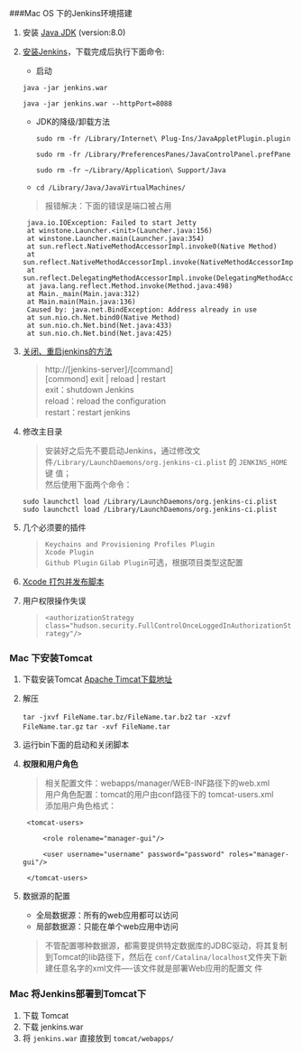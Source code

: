 ###Mac OS 下的Jenkins环境搭建

1. 安装 [Java JDK](http://www.oracle.com/technetwork/java/javase/downloads/jdk8-downloads-2133151.html) (version:8.0)

2. [安装Jenkins](https://jenkins.io/index.html)，下载完成后执行下面命令: 
	 - 启动
		
	 ```
	 java -jar jenkins.war
	 
	 java -jar jenkins.war --httpPort=8088
	 
	 ```

	- JDK的降级/卸载方法
		
		```
		sudo rm -fr /Library/Internet\ Plug-Ins/JavaAppletPlugin.plugin
		
		sudo rm -fr /Library/PreferencesPanes/JavaControlPanel.prefPane
		
		sudo rm -fr ~/Library/Application\ Support/Java
		```
	-  `cd /Library/Java/JavaVirtualMachines/`
	
	> 报错解决：下面的错误是端口被占用
		
		java.io.IOException: Failed to start Jetty
		at winstone.Launcher.<init>(Launcher.java:156)
		at winstone.Launcher.main(Launcher.java:354)
		at sun.reflect.NativeMethodAccessorImpl.invoke0(Native Method)
		at sun.reflect.NativeMethodAccessorImpl.invoke(NativeMethodAccessorImpl.java:62)
		at sun.reflect.DelegatingMethodAccessorImpl.invoke(DelegatingMethodAccessorImpl.java:43)
		at java.lang.reflect.Method.invoke(Method.java:498)
		at Main._main(Main.java:312)
		at Main.main(Main.java:136)
		Caused by: java.net.BindException: Address already in use
		at sun.nio.ch.Net.bind0(Native Method)
		at sun.nio.ch.Net.bind(Net.java:433)
		at sun.nio.ch.Net.bind(Net.java:425)
	
3. [关闭、重启jenkins的方法](http://damien.co/general/how-to-start-stop-restart-or-reload-jenkins-mac-osx-8022)
	> http://[jenkins-server]/[command] <br>
	[commond] exit | reload | restart <br>
	exit：shutdown Jenkins <br>
	reload：reload the configuration <br>
	restart：restart jenkins

4. 修改主目录
	> 安装好之后先不要启动Jenkins，通过修改文件`/Library/LaunchDaemons/org.jenkins-ci.plist` 的 `JENKINS_HOME `键	值；</br>
	然后使用下面两个命令： </br>
	
	```
	sudo launchctl load /Library/LaunchDaemons/org.jenkins-ci.plist
	sudo launchctl load /Library/LaunchDaemons/org.jenkins-ci.plist
	
	```
5. 几个必须要的插件
	> `Keychains and Provisioning Profiles Plugin` </br>
	`Xcode Plugin` </br>
	`Github Plugin`  `Gilab Plugin`可选，根据项目类型这配置
	
6. [Xcode 打包并发布脚本](https://www.jianshu.com/p/1229476fbce4)

7. 用户权限操作失误
	> `<authorizationStrategy class="hudson.security.FullControlOnceLoggedInAuthorizationStrategy"/>`

### Mac 下安装Tomcat
1. 下载安装Tomcat [Apache Timcat下载地址](https://tomcat.apache.org/download-90.cgi)

2. 解压 <br>

	`tar -jxvf FileName.tar.bz/FileName.tar.bz2`
	`tar -xzvf FileName.tar.gz`
	`tar -xvf FileName.tar`
    

3. 运行bin下面的启动和关闭脚本

4. **权限和用户角色**

	> 相关配置文件：webapps/manager/WEB-INF路径下的web.xml <br>
	用户角色配置：tomcat的用户由conf路径下的 tomcat-users.xml <br>
	添加用户角色格式：<br>
	
		<tomcat-users> 
	
    		<role rolename="manager-gui"/>
    	
    		<user username="username" password="password" roles="manager-gui"/> 
    	
		</tomcat-users>
	
5. 数据源的配置
	- 全局数据源：所有的web应用都可以访问
	- 局部数据源：只能在单个web应用中访问
	
	> 不管配置哪种数据源，都需要提供特定数据库的JDBC驱动，将其复制到Tomcat的lib路径下，然后在	`conf/Catalina/localhost`文件夹下新建任意名字的xml文件—-该文件就是部署Web应用的配置文	件	
	
### Mac 将Jenkins部署到Tomcat下
1. 下载 Tomcat
2. 下载 jenkins.war
3. 将 `jenkins.war` 直接放到 `tomcat/webapps/`

